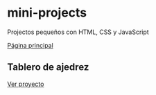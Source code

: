 # mini-projects

Projectos pequeños con HTML, CSS y JavaScript

[Página principal](https://cristianiniguez.github.io/mini-projects)


## Tablero de ajedrez
[Ver proyecto](https://cristianiniguez.github.io/mini-projects/tablero_de_ajedrez/index.html)